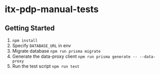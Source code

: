 # itx-pdp-manual-tests

## Getting Started

1. `npm install`
2. Specify `DATABASE_URL` in env
3. Migrate database `npm run prisma migrate`
4. Generate the data-proxy client `npm run prisma generate -- --data-proxy`
5. Run the test script `npm run test`
